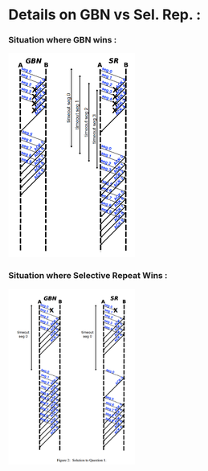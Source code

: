 # Details on GBN vs Sel. Rep. :

### Situation where GBN wins :

<img src="https://github.com/WollfieGitHub/CompNetResources/blob/master/resources/img/gbn_vs_sr_gbn_wins.png?raw=true" alt="gbn_vs_sr" width="50%"/>

### Situation where Selective Repeat Wins :

<img src="https://github.com/WollfieGitHub/CompNetResources/blob/master/resources/img/gbn_vs_sr_sr_wins.png?raw=true" alt="gbn_vs_sr" width="50%"/>
